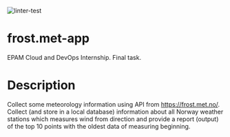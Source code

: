 ![linter-test](https://github.com/0xbbeer/frost.met-app/actions/workflows/linter-test.yml/badge.svg)
# frost.met-app
EPAM Cloud and DevOps Internship. Final task.

# Description

Collect some meteorology information using API from https://frost.met.no/. 
Collect (and store in a local database) information about all Norway weather stations which measures wind from direction and provide a report (output) of the top 10 points with the oldest data of measuring beginning. 
